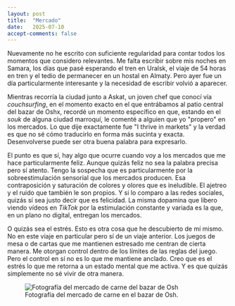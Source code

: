 ```yaml
---
layout: post
title:  "Mercado"
date:   2025-07-10
accept-comments: false
---
```

Nuevamente no he escrito con suficiente regularidad para contar todos los momentos que considero relevantes. Me falta escribir sobre mis noches en Samara, los días que pasé esperando el tren en Uralsk, el viaje de 54 horas en tren y el tedio de permanecer en un hostal en Almaty. Pero ayer fue un día particularmente interesante y la necesidad de escribir volvió a aparecer.

Mientras recorría la ciudad junto a Askat, un joven chef que conocí vía *couchsurfing*, en el momento exacto en el que entrábamos al patio central del bazar de Oshx, recordé un momento específico en que, estando en el *souk* de alguna ciudad marroquí, le comenté a alguien que yo "propero" en los mercados. Lo que dije exactamente fue "I thrive in markets" y la verdad es que no sé cómo traducirlo en forma más sucinta y exacta. Desenvolverse puede ser otra buena palabra para expresarlo. 

El punto es que sí, hay algo que ocurre cuando voy a los mercados que me hace particularmente feliz. Aunque quizás feliz no sea la palabra precisa pero sí atento. Tengo la sospecha que es particularmente por la sobreestimulación sensorial que los mercados producen. Esa contraposición y saturación de colores y olores que es ineludible. El ajetreo y el ruido que también le son propios. Y si lo comparo a las redes sociales, quizás sí sea justo decir que es felicidad. La misma dopamina que libero viendo vídeos en *TikTok* por la estimulación constante y variada es la que, en un plano no digital, entregan los mercados.

O quizás sea el estrés. Esto es otra cosa que he descubierto de mí mismo. No en este viaje en particular pero sí de un viaje anterior. Los juegos de mesa o de cartas que me mantienen estresado me centran de cierta manera. Me otorgan control dentro de los límites de las reglas del juego. Pero el control en sí no es lo que me mantiene anclado. Creo que es el estrés lo que me retorna a un estado mental que me activa. Y es que quizás simplemente no sé vivir de otra manera.

<figure class="vid">
<img src="{{ site.baseurl }}/assets/images/bishkek.jpg" alt="Fotografía del mercado de carne del bazar de Osh" />
<figcaption>
Fotografía del mercado de carne en el bazar de Osh.
</figcaption>
</figure>

